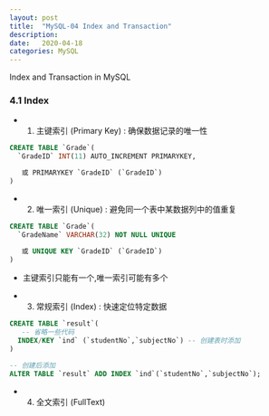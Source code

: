 ```yaml
---
layout: post
title:  "MySQL-04 Index and Transaction"
description: 
date:   2020-04-18
categories: MySQL
---
```

Index and Transaction in MySQL

### 4.1 Index

- 1. 主键索引 (Primary Key) : 确保数据记录的唯一性

```sql
CREATE TABLE `Grade`(
  `GradeID` INT(11) AUTO_INCREMENT PRIMARYKEY,

   或 PRIMARYKEY `GradeID` (`GradeID`)
)
```

- 2. 唯一索引 (Unique) : 避免同一个表中某数据列中的值重复

```sql
CREATE TABLE `Grade`(
  `GradeName` VARCHAR(32) NOT NULL UNIQUE

   或 UNIQUE KEY `GradeID` (`GradeID`)
)
```

- 主键索引只能有一个,唯一索引可能有多个


- 3. 常规索引 (Index) : 快速定位特定数据

```sql
CREATE TABLE `result`(
   -- 省略一些代码
  INDEX/KEY `ind` (`studentNo`,`subjectNo`) -- 创建表时添加
)

-- 创建后添加
ALTER TABLE `result` ADD INDEX `ind`(`studentNo`,`subjectNo`);
```

- 4. 全文索引 (FullText)